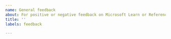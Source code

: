 ```yaml
---
name: General feedback
about: For positive or negative feedback on Microsoft Learn or Reference Implementation, success stories, etc
title: ''
labels: feedback

---
```



